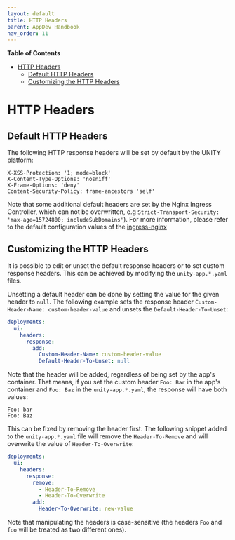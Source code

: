 ```yaml
---
layout: default
title: HTTP Headers
parent: AppDev Handbook
nav_order: 11
---
```


**Table of Contents**

<!-- START doctoc generated TOC please keep comment here to allow auto update -->
<!-- DON'T EDIT THIS SECTION, INSTEAD RE-RUN doctoc TO UPDATE -->

- [HTTP Headers](#http-headers)
  - [Default HTTP Headers](#default-http-headers)
  - [Customizing the HTTP Headers](#customizing-the-http-headers)

<!-- END doctoc generated TOC please keep comment here to allow auto update -->

# HTTP Headers

## Default HTTP Headers

The following HTTP response headers will be set by default by the UNITY platform:

```
X-XSS-Protection: '1; mode=block'
X-Content-Type-Options: 'nosniff'
X-Frame-Options: 'deny'
Content-Security-Policy: frame-ancestors 'self'
```

Note that some additional default headers are set by the Nginx Ingress Controller, which can not be overwritten, e.g
`Strict-Transport-Security: 'max-age=15724800; includeSubDomains'`). For more information, please
refer to the default configuration values of the
[ingress-nginx](https://kubernetes.github.io/ingress-nginx/user-guide/nginx-configuration/configmap/#configuration-options)

## Customizing the HTTP Headers

It is possible to edit or unset the default response headers or to set custom response headers.
This can be achieved by modifying the `unity-app.*.yaml` files.

Unsetting a default header can be done by setting the value for the given header to `null`.
The following example sets the response header `Custom-Header-Name: custom-header-value` and unsets the
`Default-Header-To-Unset`:

```yaml
deployments:
  ui:
    headers:
      response:
        add:
          Custom-Header-Name: custom-header-value
          Default-Header-To-Unset: null
```

Note that the header will be added, regardless of being set by the app's container.
That means, if you set the custom header `Foo: Bar` in the app's container and
`Foo: Baz` in the `unity-app.*.yaml`, the response will have both values:

```
Foo: bar
Foo: Baz
```

This can be fixed by removing the header first. The following snippet added to the `unity-app.*.yaml` file will remove
the `Header-To-Remove` and will overwrite the value of `Header-To-Overwrite`:

```yaml
deployments:
  ui:
    headers:
      response:
        remove:
          - Header-To-Remove
          - Header-To-Overwrite
        add:
          Header-To-Overwrite: new-value
```

Note that manipulating the headers is case-sensitive (the headers `Foo` and `foo` will be treated as two different
ones).
